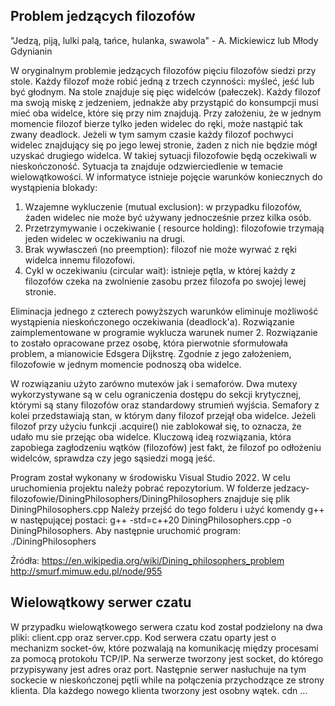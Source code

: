 ## Problem jedzących filozofów
"Jedzą, piją, lulki palą, tańce, hulanka, swawola" - A. Mickiewicz lub Młody Gdynianin

W oryginalnym problemie jedzących filozofów pięciu filozofów siedzi przy stole. Każdy filozof może robić jedną z trzech czynności: myśleć, jeść lub być głodnym. Na stole znajduje się pięc widelców (pałeczek). Każdy filozof ma swoją miskę z jedzeniem, jednakże aby przystąpić do konsumpcji musi mieć oba widelce, które się przy nim znajdują. Przy założeniu, że w jednym momencie filozof bierze tylko jeden widelec do ręki, może nastąpić tak zwany deadlock. Jeżeli w tym samym czasie każdy filozof pochwyci widelec znajdujący się po jego lewej stronie, żaden z nich nie będzie mógł uzyskać drugiego widelca. W takiej sytuacji filozofowie będą oczekiwali w nieskończoność. 
Sytuacja ta znajduje odzwierciedlenie w temacie wielowątkowości.
W informatyce istnieje pojęcie warunków koniecznych do wystąpienia blokady:
1. Wzajemne wykluczenie (mutual exclusion): w przypadku filozofów, żaden widelec nie może być używany jednocześnie przez kilka osób.
2. Przetrzymywanie i oczekiwanie ( resource holding): filozofowie trzymają jeden widelec w oczekiwaniu na drugi.
3. Brak wywłasczeń (no preemption): filozof nie może wyrwać z ręki widelca innemu filozofowi.
4. Cykl w oczekiwaniu (circular wait): istnieje pętla, w której każdy z filozofów czeka na zwolnienie zasobu przez filozofa po swojej lewej stronie. 

Eliminacja jednego z czterech powyższych warunków eliminuje możliwość wystąpienia nieskończonego oczekiwania (deadlock'a). 
Rozwiązanie zaimplementowane w programie wyklucza warunek numer 2. Rozwiązanie to zostało opracowane przez osobę, która pierwotnie sformułowała problem, a mianowicie Edsgera Dijkstrę. Zgodnie z jego założeniem, filozofowie w jednym momencie podnoszą oba widelce. 

W rozwiązaniu użyto zarówno mutexów jak i semaforów. Dwa mutexy wykorzystywane są w celu ograniczenia dostępu do sekcji krytycznej, którymi są stany filozofów oraz standardowy strumień wyjścia. 
Semafory z kolei przedstawiają stan, w którym dany filozof przejął oba widelce. Jeżeli filozof przy użyciu funkcji .acquire() nie zablokował się, to oznacza, że udało mu sie przejąc oba widelce. 
Kluczową ideą rozwiązania, która zapobiega zagłodzeniu wątków (filozofów) jest fakt, że filozof po odłożeniu widelców, sprawdza czy jego sąsiedzi mogą jeść. 

Program został wykonany w środowisku Visual Studio 2022. W celu uruchomienia projektu należy pobrać repozytorium.
W folderze jedzacy-filozofowie/DiningPhilosophers/DiningPhilosophers znajduje się plik DiningPhilosophers.cpp
Należy przejść do tego folderu i użyć komendy g++ w następującej postaci:
g++ -std=c++20 DiningPhilosophers.cpp -o DiningPhilosophers.
Aby następnie uruchomić program:
./DiningPhilosophers

Źródła:
https://en.wikipedia.org/wiki/Dining_philosophers_problem
http://smurf.mimuw.edu.pl/node/955
## Wielowątkowy serwer czatu
W przypadku wielowątkowego serwera czatu kod został podzielony na dwa pliki: client.cpp oraz server.cpp. Kod serwera czatu oparty jest o mechanizm socket-ów, które pozwalają na komunikację między procesami za pomocą protokołu TCP/IP. Na serwerze tworzony jest socket, do którego przypisywany jest adres oraz port. Następnie serwer nasłuchuje na tym sockecie w nieskończonej pętli while na połączenia przychodzące ze strony klienta. Dla każdego nowego klienta tworzony jest osobny wątek.
cdn ...
